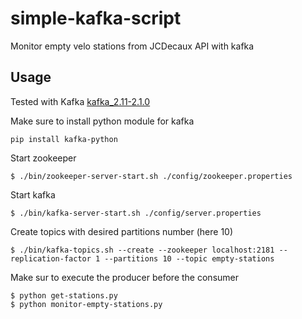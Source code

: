 # simple-kafka-script
Monitor empty velo stations from JCDecaux API with kafka

## Usage
Tested with Kafka [kafka_2.11-2.1.0](https://kafka.apache.org/)

Make sure to install python module for kafka
```
pip install kafka-python
```

Start zookeeper
```
$ ./bin/zookeeper-server-start.sh ./config/zookeeper.properties
```
Start kafka
```
$ ./bin/kafka-server-start.sh ./config/server.properties
```

Create topics with desired partitions number (here 10)
```
$ ./bin/kafka-topics.sh --create --zookeeper localhost:2181 --replication-factor 1 --partitions 10 --topic empty-stations
```

Make sur to execute the producer before the consumer
```
$ python get-stations.py
$ python monitor-empty-stations.py
```
